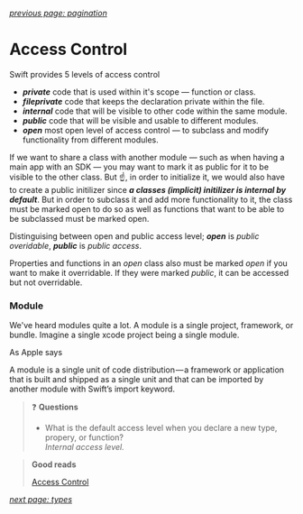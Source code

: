 *[previous page: pagination](https://github.com/RinniSwift/Computer-Science-with-iOS/blob/main/pagination.md)*

# Access Control

Swift provides 5 levels of access control

- ***private*** code that is used within it's scope — function or class.
- ***fileprivate*** code that keeps the declaration private within the file.
- ***internal*** code that will be visible to other code within the same module.
- ***public*** code that will be visible and usable to different modules.
- ***open*** most open level of access control — to subclass and modify functionality from different modules.

If we want to share a class with another module — such as when having a main app with an SDK — you may want to mark it as public for it to be visible to the other class. But ☝️, in order to initialize it, we would also have to create a public initilizer since ***a classes (implicit) initilizer is internal by default***. But in order to subclass it and add more functionality to it, the class must be marked open to do so as well as functions that want to be able to be subclassed must be marked open.

Distinguising between open and public access level; 
***open*** is *public overidable*, 
***public*** is *public access*.

Properties and functions in an *open* class also must be marked *open* if you want to make it overridable. If they were marked *public*, it can be accessed but not overridable.

### Module

We've heard modules quite a lot. A module is a single project, framework, or bundle. Imagine a single xcode project being a single module.

As Apple says

A module is a single unit of code distribution — a framework or application that is built and shipped as a single unit and that can be imported by another module with Swift’s import keyword.

> ❓ **Questions**
> 
> - What is the default access level when you declare a new type, propery, or function?\
>   *Internal access level.*

> **Good reads**
>
> [Access Control](https://www.bobthedeveloper.io/blog/the-complete-understanding-of-access-control-in-swift)

*[next page: types](https://github.com/RinniSwift/Computer-Science-with-iOS/blob/main/types.md)*
